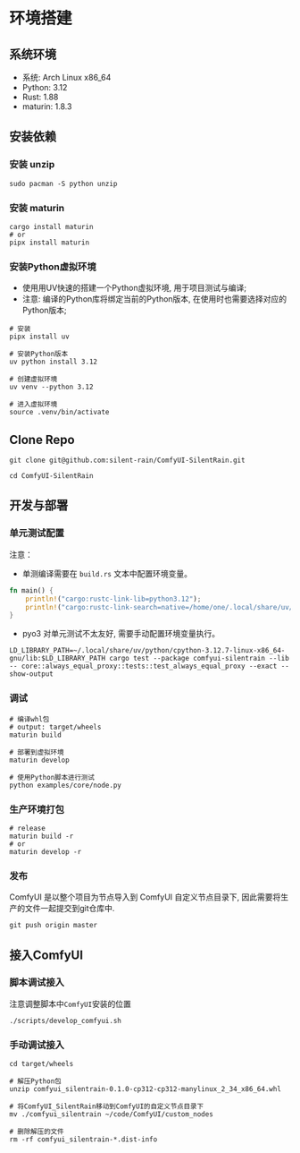# 环境搭建

## 系统环境

- 系统: Arch Linux x86_64
- Python: 3.12
- Rust: 1.88
- maturin: 1.8.3

## 安装依赖

### 安装 unzip

```shell
sudo pacman -S python unzip
```

### 安装 maturin

```shell
cargo install maturin
# or
pipx install maturin
```

### 安装Python虚拟环境

- 使用用UV快速的搭建一个Python虚拟环境, 用于项目测试与编译;
- 注意: 编译的Python库将绑定当前的Python版本, 在使用时也需要选择对应的Python版本;

```shell
# 安装
pipx install uv

# 安装Python版本
uv python install 3.12

# 创建虚拟环境
uv venv --python 3.12

# 进入虚拟环境
source .venv/bin/activate
```

## Clone Repo

```shell
git clone git@github.com:silent-rain/ComfyUI-SilentRain.git

cd ComfyUI-SilentRain
```

## 开发与部署

### 单元测试配置

注意：

- 单测编译需要在 `build.rs` 文本中配置环境变量。

```rs
fn main() {
    println!("cargo:rustc-link-lib=python3.12");
    println!("cargo:rustc-link-search=native=/home/one/.local/share/uv/python/cpython-3.12.7-linux-x86_64-gnu/lib");
}
```

- pyo3 对单元测试不太友好, 需要手动配置环境变量执行。

```shell
LD_LIBRARY_PATH=~/.local/share/uv/python/cpython-3.12.7-linux-x86_64-gnu/lib:$LD_LIBRARY_PATH cargo test --package comfyui-silentrain --lib -- core::always_equal_proxy::tests::test_always_equal_proxy --exact --show-output
```

### 调试

```shell
# 编译whl包
# output: target/wheels
maturin build

# 部署到虚拟环境
maturin develop

# 使用Python脚本进行测试
python examples/core/node.py
```

### 生产环境打包

```shell
# release
maturin build -r
# or
maturin develop -r
```

### 发布

ComfyUI 是以整个项目为节点导入到 ComfyUI 自定义节点目录下, 因此需要将生产的文件一起提交到git仓库中.

```shell
git push origin master
```

## 接入ComfyUI

### 脚本调试接入

注意调整脚本中`ComfyUI`安装的位置

```shell
./scripts/develop_comfyui.sh
```

### 手动调试接入

```shell
cd target/wheels

# 解压Python包
unzip comfyui_silentrain-0.1.0-cp312-cp312-manylinux_2_34_x86_64.whl

# 将ComfyUI_SilentRain移动到ComfyUI的自定义节点目录下
mv ./comfyui_silentrain ~/code/ComfyUI/custom_nodes

# 删除解压的文件
rm -rf comfyui_silentrain-*.dist-info
```
